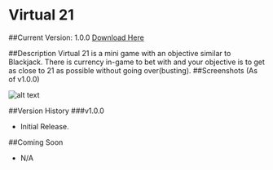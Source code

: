 # Virtual 21
##Current Version: 1.0.0
[Download Here](https://github.com/VirtualFrost/Virtual21/blob/master/Virtual21.exe "Download Here")

##Description
Virtual 21 is a mini game with an objective similar to Blackjack. There is currency in-game to bet with and your objective is to get as close to 21 as possible without going over(busting).
##Screenshots
(As of v1.0.0)

![alt text](http://i.imgur.com/AsloCGY.png "Preview 1 - v1.0.0")

##Version History
###v1.0.0
- Initial Release.

##Coming Soon
* N/A
